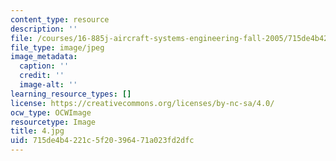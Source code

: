 ```yaml
---
content_type: resource
description: ''
file: /courses/16-885j-aircraft-systems-engineering-fall-2005/715de4b4221c5f20396471a023fd2dfc_4.jpg
file_type: image/jpeg
image_metadata:
  caption: ''
  credit: ''
  image-alt: ''
learning_resource_types: []
license: https://creativecommons.org/licenses/by-nc-sa/4.0/
ocw_type: OCWImage
resourcetype: Image
title: 4.jpg
uid: 715de4b4-221c-5f20-3964-71a023fd2dfc
---
```

